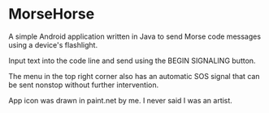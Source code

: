 # MorseHorse
A simple Android application written in Java to send Morse code messages using a device's flashlight.

Input text into the code line and send using the BEGIN SIGNALING button.

The menu in the top right corner also has an automatic SOS signal that can be sent nonstop without further intervention. 

App icon was drawn in paint.net by me. I never said I was an artist.
